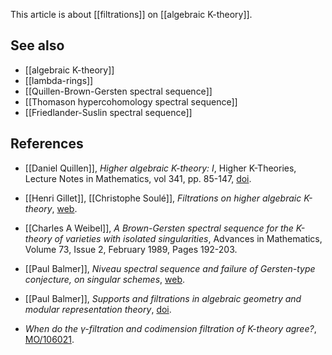 This article is about [[filtrations]] on [[algebraic K-theory]].

## See also

* [[algebraic K-theory]]
* [[lambda-rings]]
* [[Quillen-Brown-Gersten spectral sequence]]
* [[Thomason hypercohomology spectral sequence]]
* [[Friedlander-Suslin spectral sequence]]

## References

* [[Daniel Quillen]], _Higher algebraic K-theory: I_, Higher K-Theories, Lecture Notes in Mathematics, vol 341, pp. 85-147, [doi](http://dx.doi.org/10.1007/BFb0067053).

* [[Henri Gillet]], [[Christophe Soulé]], _Filtrations on higher algebraic K-theory_, [web](http://www.math.uiuc.edu/K-theory/0327/).

* [[Charles A Weibel]], _A Brown-Gersten spectral sequence for the K-theory of varieties with isolated singularities_, Advances in Mathematics, Volume 73, Issue 2, February 1989, Pages 192-203.

* [[Paul Balmer]], _Niveau spectral sequence and failure of Gersten-type conjecture, on singular schemes_, [web](http://www.math.uiuc.edu/K-theory/0849/).

* [[Paul Balmer]], _Supports and filtrations in algebraic geometry and modular representation theory_, [doi](http://citeseerx.ist.psu.edu/viewdoc/summary?doi=10.1.1.531.257).

* _When do the $\gamma$-filtration and codimension filtration of K-theory agree?_, [MO/106021](http://mathoverflow.net/questions/106021/when-do-the-gamma-filtration-and-codimension-filtration-of-k-theory-agree).